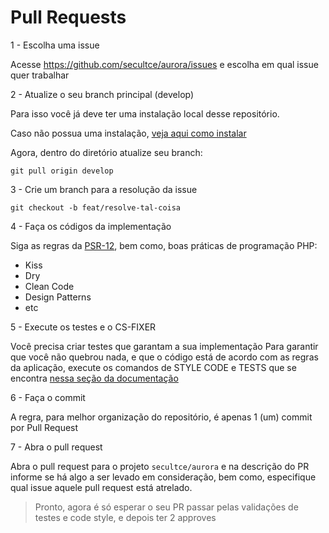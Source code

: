 # Pull Requests

1 - Escolha uma issue

Acesse <https://github.com/secultce/aurora/issues> e escolha em qual issue quer trabalhar

2 - Atualize o seu branch principal (develop)

Para isso você já deve ter uma instalação local desse repositório.

Caso não possua uma instalação, [veja aqui como instalar](./../README.md)

Agora, dentro do diretório atualize seu branch:
````shell
git pull origin develop
````

3 - Crie um branch para a resolução da issue

```shell
git checkout -b feat/resolve-tal-coisa
```

4 - Faça os códigos da implementação

Siga as regras da [PSR-12](https://www.php-fig.org/psr/psr-12/), bem como, boas práticas de programação PHP:
- Kiss
- Dry
- Clean Code
- Design Patterns
- etc

5 - Execute os testes e o CS-FIXER

Você precisa criar testes que garantam a sua implementação
Para garantir que você não quebrou nada, e que o código está de acordo com as regras da aplicação, execute os comandos de STYLE CODE e TESTS que se encontra [nessa seção da documentação](../app/README.md#console-commands)

6 - Faça o commit 

A regra, para melhor organização do repositório, é apenas 1 (um) commit por Pull Request

7 - Abra o pull request

Abra o pull request para o projeto `secultce/aurora` e na descrição do PR informe se há algo a ser levado em consideração, bem como, especifique qual issue aquele pull request está atrelado.

> Pronto, agora é só esperar o seu PR passar pelas validações de testes e code style, e depois ter 2 approves